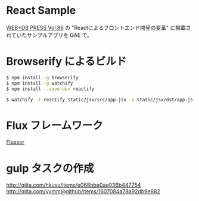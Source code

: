 React Sample
============

[WEB+DB PRESS Vol.86](http://gihyo.jp/magazine/wdpress/archive/2015/vol86) の "Reactによるフロントエンド開発の変革" に掲載されていたサンプルアプリを GAE で。


# Browserify によるビルド

```zsh
$ npm install -g browserify
$ npm install -g watchify
$ npm install --save-dev reactify

$ watchify -t reactify static/jsx/src/app.jsx -o static/jsx/dst/app.js -v
```

# Flux フレームワーク

[Fluxxor](http://fluxxor.com/)

# gulp タスクの作成

http://qiita.com/hkusu/items/e068bba0ae036b447754
http://qiita.com/yymm@github/items/1607084a78a92db9e682
